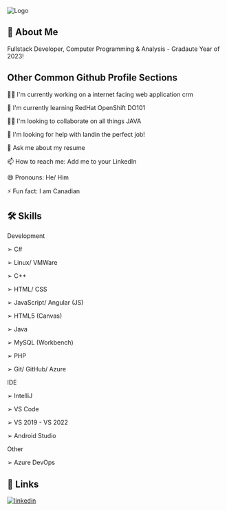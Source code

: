 
![Logo](https://www.animatedimages.org/data/media/56/animated-computer-image-0085.gif)


## 🍁 About Me
Fullstack Developer, Computer Programming & Analysis - Gradaute Year of 2023!

## Other Common Github Profile Sections
👩‍💻 I'm currently working on a internet facing web application crm 

🧠 I'm currently learning RedHat OpenShift DO101

👯‍♀️ I'm looking to collaborate on all things JAVA

🤔 I'm looking for help with landin the perfect job!

💬 Ask me about my resume

📫 How to reach me: Add me to your LinkedIn

😄 Pronouns: He/ Him

⚡️ Fun fact: I am Canadian


## 🛠 Skills
Development

➢ C# 

➢ Linux/ VMWare 

➢ C++ 

➢ HTML/ CSS 

➢ JavaScript/ Angular (JS) 

➢ HTML5 (Canvas) 

➢ Java 

➢ MySQL (Workbench) 

➢ PHP 

➢ Git/ GitHub/ Azure

IDE

➢ IntelliJ 

➢ VS Code

➢ VS 2019 - VS 2022

➢ Android Studio

Other

➢ Azure DevOps


## 🔗 Links
[![linkedin](https://img.shields.io/badge/linkedin-0A66C2?style=for-the-badge&logo=linkedin&logoColor=white)](https://www.linkedin.com/in/cameron-d-816308b2/)



